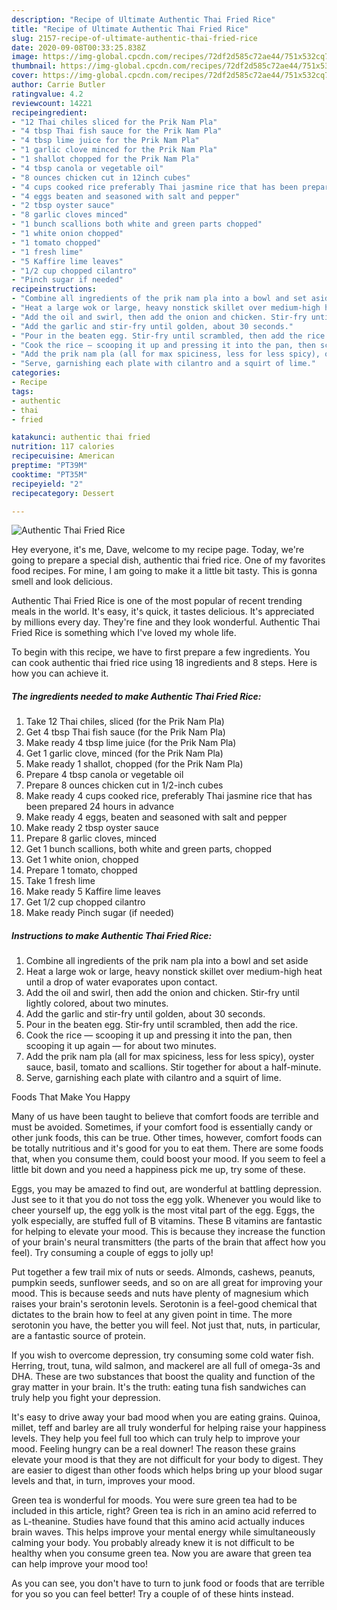 ```yaml
---
description: "Recipe of Ultimate Authentic Thai Fried Rice"
title: "Recipe of Ultimate Authentic Thai Fried Rice"
slug: 2157-recipe-of-ultimate-authentic-thai-fried-rice
date: 2020-09-08T00:33:25.838Z
image: https://img-global.cpcdn.com/recipes/72df2d585c72ae44/751x532cq70/authentic-thai-fried-rice-recipe-main-photo.jpg
thumbnail: https://img-global.cpcdn.com/recipes/72df2d585c72ae44/751x532cq70/authentic-thai-fried-rice-recipe-main-photo.jpg
cover: https://img-global.cpcdn.com/recipes/72df2d585c72ae44/751x532cq70/authentic-thai-fried-rice-recipe-main-photo.jpg
author: Carrie Butler
ratingvalue: 4.2
reviewcount: 14221
recipeingredient:
- "12 Thai chiles sliced for the Prik Nam Pla"
- "4 tbsp Thai fish sauce for the Prik Nam Pla"
- "4 tbsp lime juice for the Prik Nam Pla"
- "1 garlic clove minced for the Prik Nam Pla"
- "1 shallot chopped for the Prik Nam Pla"
- "4 tbsp canola or vegetable oil"
- "8 ounces chicken cut in 12inch cubes"
- "4 cups cooked rice preferably Thai jasmine rice that has been prepared 24 hours in advance"
- "4 eggs beaten and seasoned with salt and pepper"
- "2 tbsp oyster sauce"
- "8 garlic cloves minced"
- "1 bunch scallions both white and green parts chopped"
- "1 white onion chopped"
- "1 tomato chopped"
- "1 fresh lime"
- "5 Kaffire lime leaves"
- "1/2 cup chopped cilantro"
- "Pinch sugar if needed"
recipeinstructions:
- "Combine all ingredients of the prik nam pla into a bowl and set aside"
- "Heat a large wok or large, heavy nonstick skillet over medium-high heat until a drop of water evaporates upon contact."
- "Add the oil and swirl, then add the onion and chicken. Stir-fry until lightly colored, about two minutes."
- "Add the garlic and stir-fry until golden, about 30 seconds."
- "Pour in the beaten egg. Stir-fry until scrambled, then add the rice."
- "Cook the rice — scooping it up and pressing it into the pan, then scooping it up again — for about two minutes."
- "Add the prik nam pla (all for max spiciness, less for less spicy), oyster sauce, basil, tomato and scallions. Stir together for about a half-minute."
- "Serve, garnishing each plate with cilantro and a squirt of lime."
categories:
- Recipe
tags:
- authentic
- thai
- fried

katakunci: authentic thai fried 
nutrition: 117 calories
recipecuisine: American
preptime: "PT39M"
cooktime: "PT35M"
recipeyield: "2"
recipecategory: Dessert

---
```



![Authentic Thai Fried Rice](https://img-global.cpcdn.com/recipes/72df2d585c72ae44/751x532cq70/authentic-thai-fried-rice-recipe-main-photo.jpg)

Hey everyone, it's me, Dave, welcome to my recipe page. Today, we're going to prepare a special dish, authentic thai fried rice. One of my favorites food recipes. For mine, I am going to make it a little bit tasty. This is gonna smell and look delicious.

Authentic Thai Fried Rice is one of the most popular of recent trending meals in the world. It's easy, it's quick, it tastes delicious. It's appreciated by millions every day. They're fine and they look wonderful. Authentic Thai Fried Rice is something which I've loved my whole life.




To begin with this recipe, we have to first prepare a few ingredients. You can cook authentic thai fried rice using 18 ingredients and 8 steps. Here is how you can achieve it.

<!--inarticleads1-->

##### The ingredients needed to make Authentic Thai Fried Rice:

1. Take 12 Thai chiles, sliced (for the Prik Nam Pla)
1. Get 4 tbsp Thai fish sauce (for the Prik Nam Pla)
1. Make ready 4 tbsp lime juice (for the Prik Nam Pla)
1. Get 1 garlic clove, minced (for the Prik Nam Pla)
1. Make ready 1 shallot, chopped (for the Prik Nam Pla)
1. Prepare 4 tbsp canola or vegetable oil
1. Prepare 8 ounces chicken cut in 1/2-inch cubes
1. Make ready 4 cups cooked rice, preferably Thai jasmine rice that has been prepared 24 hours in advance
1. Make ready 4 eggs, beaten and seasoned with salt and pepper
1. Make ready 2 tbsp oyster sauce
1. Prepare 8 garlic cloves, minced
1. Get 1 bunch scallions, both white and green parts, chopped
1. Get 1 white onion, chopped
1. Prepare 1 tomato, chopped
1. Take 1 fresh lime
1. Make ready 5 Kaffire lime leaves
1. Get 1/2 cup chopped cilantro
1. Make ready Pinch sugar (if needed)




<!--inarticleads2-->

##### Instructions to make Authentic Thai Fried Rice:

1. Combine all ingredients of the prik nam pla into a bowl and set aside
1. Heat a large wok or large, heavy nonstick skillet over medium-high heat until a drop of water evaporates upon contact.
1. Add the oil and swirl, then add the onion and chicken. Stir-fry until lightly colored, about two minutes.
1. Add the garlic and stir-fry until golden, about 30 seconds.
1. Pour in the beaten egg. Stir-fry until scrambled, then add the rice.
1. Cook the rice — scooping it up and pressing it into the pan, then scooping it up again — for about two minutes.
1. Add the prik nam pla (all for max spiciness, less for less spicy), oyster sauce, basil, tomato and scallions. Stir together for about a half-minute.
1. Serve, garnishing each plate with cilantro and a squirt of lime.




Foods That Make You Happy


Many of us have been taught to believe that comfort foods are terrible and must be avoided. Sometimes, if your comfort food is essentially candy or other junk foods, this can be true. Other times, however, comfort foods can be totally nutritious and it's good for you to eat them. There are some foods that, when you consume them, could boost your mood. If you seem to feel a little bit down and you need a happiness pick me up, try some of these.

Eggs, you may be amazed to find out, are wonderful at battling depression. Just see to it that you do not toss the egg yolk. Whenever you would like to cheer yourself up, the egg yolk is the most vital part of the egg. Eggs, the yolk especially, are stuffed full of B vitamins. These B vitamins are fantastic for helping to elevate your mood. This is because they increase the function of your brain's neural transmitters (the parts of the brain that affect how you feel). Try consuming a couple of eggs to jolly up!

Put together a few trail mix of nuts or seeds. Almonds, cashews, peanuts, pumpkin seeds, sunflower seeds, and so on are all great for improving your mood. This is because seeds and nuts have plenty of magnesium which raises your brain's serotonin levels. Serotonin is a feel-good chemical that dictates to the brain how to feel at any given point in time. The more serotonin you have, the better you will feel. Not just that, nuts, in particular, are a fantastic source of protein.

If you wish to overcome depression, try consuming some cold water fish. Herring, trout, tuna, wild salmon, and mackerel are all full of omega-3s and DHA. These are two substances that boost the quality and function of the gray matter in your brain. It's the truth: eating tuna fish sandwiches can truly help you fight your depression. 

It's easy to drive away your bad mood when you are eating grains. Quinoa, millet, teff and barley are all truly wonderful for helping raise your happiness levels. They help you feel full too which can truly help to improve your mood. Feeling hungry can be a real downer! The reason these grains elevate your mood is that they are not difficult for your body to digest. They are easier to digest than other foods which helps bring up your blood sugar levels and that, in turn, improves your mood.

Green tea is wonderful for moods. You were sure green tea had to be included in this article, right? Green tea is rich in an amino acid referred to as L-theanine. Studies have found that this amino acid actually induces brain waves. This helps improve your mental energy while simultaneously calming your body. You probably already knew it is not difficult to be healthy when you consume green tea. Now you are aware that green tea can help improve your mood too!

As you can see, you don't have to turn to junk food or foods that are terrible for you so you can feel better! Try  a  couple of  of  these  hints  instead.

